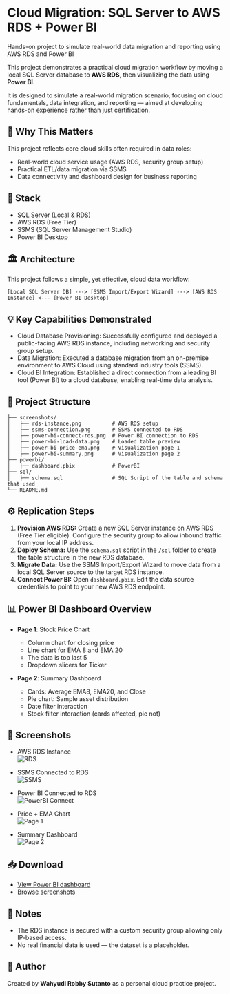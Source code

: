 # Cloud Migration: SQL Server to AWS RDS + Power BI

Hands-on project to simulate real-world data migration and reporting using AWS RDS and Power BI

This project demonstrates a practical cloud migration workflow by moving a local SQL Server database to **AWS RDS**, then visualizing the data using **Power BI**.

It is designed to simulate a real-world migration scenario, focusing on cloud fundamentals, data integration, and reporting — aimed at developing hands-on experience rather than just certification.

## 🤔 Why This Matters

This project reflects core cloud skills often required in data roles:
- Real-world cloud service usage (AWS RDS, security group setup)
- Practical ETL/data migration via SSMS
- Data connectivity and dashboard design for business reporting


## 🔧 Stack

- SQL Server (Local & RDS)
- AWS RDS (Free Tier)
- SSMS (SQL Server Management Studio)
- Power BI Desktop

## 🏛️ Architecture

This project follows a simple, yet effective, cloud data workflow:

`[Local SQL Server DB] ---> [SSMS Import/Export Wizard] ---> [AWS RDS Instance] <--- [Power BI Desktop]`

## 💡 Key Capabilities Demonstrated

- Cloud Database Provisioning: Successfully configured and deployed a public-facing AWS RDS instance, including networking and security group setup.
- Data Migration: Executed a database migration from an on-premise environment to AWS Cloud using standard industry tools (SSMS).
- Cloud BI Integration: Established a direct connection from a leading BI tool (Power BI) to a cloud database, enabling real-time data analysis.

## 📁 Project Structure

```
├── screenshots/
│   ├── rds-instance.png          # AWS RDS setup
│   ├── ssms-connection.png       # SSMS connected to RDS
│   ├── power-bi-connect-rds.png  # Power BI connection to RDS
│   ├── power-bi-load-data.png    # Loaded table preview
│   ├── power-bi-price-ema.png    # Visualization page 1
│   ├── power-bi-summary.png      # Visualization page 2
├── powerbi/
│   ├── dashboard.pbix            # PowerBI
├── sql/
│   ├── schema.sql                # SQL Script of the table and schema that used
└── README.md
```

## ⚙️ Replication Steps

1.  **Provision AWS RDS:** Create a new SQL Server instance on AWS RDS (Free Tier eligible). Configure the security group to allow inbound traffic from your local IP address.
2.  **Deploy Schema:** Use the `schema.sql` script in the `/sql` folder to create the table structure in the new RDS database.
3.  **Migrate Data:** Use the SSMS Import/Export Wizard to move data from a local SQL Server source to the target RDS instance.
4.  **Connect Power BI:** Open `dashboard.pbix`. Edit the data source credentials to point to your new AWS RDS endpoint.

## 📊 Power BI Dashboard Overview

- **Page 1**: Stock Price Chart
  - Column chart for closing price
  - Line chart for EMA 8 and EMA 20
  - The data is top last 5
  - Dropdown slicers for Ticker

- **Page 2**: Summary Dashboard
  - Cards: Average EMA8, EMA20, and Close
  - Pie chart: Sample asset distribution
  - Date filter interaction
  - Stock filter interaction (cards affected, pie not)

## 📸 Screenshots

- AWS RDS Instance  
  ![RDS](screenshots/rds-instance.png)

- SSMS Connected to RDS  
  ![SSMS](screenshots/ssms-connection.png)

- Power BI Connected to RDS  
  ![PowerBI Connect](screenshots/power-bi-connect-rds.png)

- Price + EMA Chart  
  ![Page 1](screenshots/power-bi-price-ema.png)

- Summary Dashboard  
  ![Page 2](screenshots/power-bi-summary.png)

## 📥 Download

- [View Power BI dashboard](powerbi/dashboard.pbix)
- [Browse screenshots](screenshots/)


## 🔐 Notes

- The RDS instance is secured with a custom security group allowing only IP-based access.
- No real financial data is used — the dataset is a placeholder.

## 👤 Author

Created by **Wahyudi Robby Sutanto** as a personal cloud practice project.